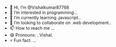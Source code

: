 - 👋 Hi, I’m @Vishalkumar87768
- 👀 I’m interested in programming...
- 🌱 I’m currently learning .javascript..
- 💞️ I’m looking to collaborate on .web development..
- 📫 How to reach me ...
- 😄 Pronouns: ..Vishal.
- ⚡ Fun fact: ...

<!---
Vishalkumar87768/Vishalkumar87768 is a ✨ special ✨ repository because its `README.md` (this file) appears on your GitHub profile.
You can click the Preview link to take a look at your changes.
--->
